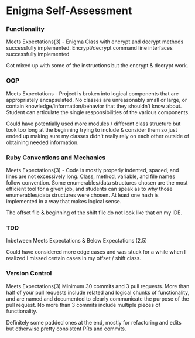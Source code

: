 # Enigma Self-Assessment

### Functionality

Meets Expectations(3) - Enigma Class with encrypt and decrypt methods successfully implemented. Encrypt/decrypt command line interfaces successfully implemented

Got mixed up with some of the instructions but the encrypt & decrypt work.

### OOP

Meets Expectations - Project is broken into logical components that are appropriately encapsulated. No classes are unreasonably small or large, or contain knowledge/information/behavior that they shouldn’t know about. Student can articulate the single responsibilities of the various components.

Could have potentially used more modules / different class structure but took too long at the beginning trying to include & consider them so just ended up making sure my classes didn't really rely on each other outside of obtaining needed information.

### Ruby Conventions and Mechanics

Meets Expectations(3) - Code is mostly properly indented, spaced, and lines are not excessively long. Class, method, variable, and file names follow convention. Some enumerables/data structures chosen are the most efficient tool for a given job, and students can speak as to why those enumerables/data structures were chosen. At least one hash is implemented in a way that makes logical sense.

The offset file & beginning of the shift file do not look like that on my IDE.

### TDD

Inbetween Meets Expectations & Below Expectations (2.5)

Could have considered more edge cases and was stuck for a while when I realized I missed certain cases in my offset / shift class.

### Version Control

Meets Expectations(3) Minimum 30 commits and 3 pull requests. More than half of your pull requests include related and logical chunks of functionality, and are named and documented to clearly communicate the purpose of the pull request. No more than 3 commits include multiple pieces of functionality.

Definitely some padded ones at the end, mostly for refactoring and edits but otherwise pretty consistent PRs and commits.



